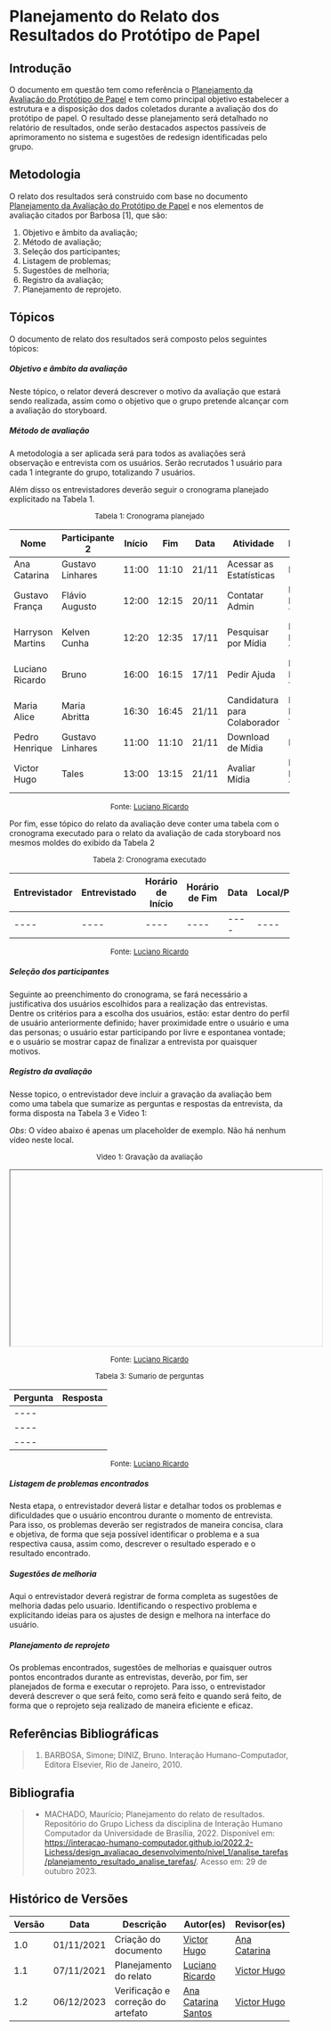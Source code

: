 # Planejamento do Relato dos Resultados do Protótipo de Papel

## Introdução

O documento em questão tem como referência o [Planejamento da Avaliação do Protótipo de Papel](./planejamento_avaliacao.md) e tem como principal objetivo estabelecer a estrutura e a disposição dos dados coletados durante a avaliação dos do protótipo de papel. O resultado desse planejamento será detalhado no relatório de resultados, onde serão destacados aspectos passíveis de aprimoramento no sistema e sugestões de redesign identificadas pelo grupo.

## Metodologia

O relato dos resultados será construido com base no documento [Planejamento da Avaliação do Protótipo de Papel](./planejamento_avaliacao.md) e nos elementos de avaliação citados por Barbosa [1], que são:

1. Objetivo e âmbito da avaliação;
2. Método de avaliação;
3. Seleção dos participantes;
4. Listagem de problemas;
5. Sugestões de melhoria;
6. Registro da avaliação;
7. Planejamento de reprojeto.

## Tópicos

O documento de relato dos resultados será composto pelos seguintes tópicos:

##### Objetivo e âmbito da avaliação

Neste tópico, o relator deverá descrever o motivo da avaliação que estará sendo realizada, assim como o objetivo que o grupo pretende alcançar com a avaliação do storyboard.

##### Método de avaliação

A metodologia a ser aplicada será para todos as avaliações será observação e entrevista com os usuários. Serão recrutados 1 usuário para cada 1 integrante do grupo, totalizando 7 usuários.

Além disso os entrevistadores deverão seguir o cronograma planejado explicitado na Tabela 1.

<center>

<font size="2"><p style="text-align: center">Tabela 1: Cronograma planejado</p></font>

| Nome             | Participante 2   | Início | Fim   | Data  | Atividade                    | Plataforma                 |
| ---------------- | ---------------- | ------ | ----- | ----- | ---------------------------- | -------------------------- |
| Ana Catarina     | Gustavo Linhares | 11:00  | 11:10 | 21/11 | Acessar as Estatísticas      | FGA                        |
| Gustavo França   | Flávio Augusto   | 12:00  | 12:15 | 20/11 | Contatar Admin               | Plataforma Microsoft Teams |
| Harryson Martins | Kelven Cunha     | 12:20  | 12:35 | 17/11 | Pesquisar por Mídia          | Plataforma Microsoft Teams |
| Luciano Ricardo  | Bruno            | 16:00  | 16:15 | 17/11 | Pedir Ajuda                  | Plataforma Microsoft Teams |
| Maria Alice      | Maria Abritta    | 16:30  | 16:45 | 21/11 | Candidatura para Colaborador | Plataforma Microsoft Teams |
| Pedro Henrique   | Gustavo Linhares | 11:00  | 11:10 | 21/11 | Download de Mídia            | FGA                        |
| Victor Hugo      | Tales            | 13:00  | 13:15 | 21/11 | Avaliar Mídia                | Plataforma Microsoft Teams |

<font size="2"><p style="text-align: center">Fonte: [Luciano Ricardo](https://github.com/l-ricardo)</p></font>

</center>

Por fim, esse tópico do relato da avaliação deve conter uma tabela com o cronograma executado para o relato da avaliação de cada storyboard nos mesmos moldes do exibido da Tabela 2

<center>

<font size="2"><p style="text-align: center">Tabela 2: Cronograma executado</p></font>

| Entrevistador | Entrevistado | Horário de Início | Horário de Fim | Data | Local/Plataforma |
| ------------- | ------------ | ----------------- | -------------- | ---- | ---------------- |
| ----          | ----         | ----              | ----           | ---- | ----             |

<font size="2"><p style="text-align: center">Fonte: [Luciano Ricardo](https://github.com/l-ricardo)</p></font>

</center>

##### Seleção dos participantes

Seguinte ao preenchimento do cronograma, se fará necessário a justificativa dos usuários escolhidos para a realização das entrevistas. Dentre os critérios para a escolha dos usuários, estão: estar dentro do perfil de usuário anteriormente definido; haver proximidade entre o usuário e uma das personas; o usuário estar participando por livre e espontanea vontade; e o usuário se mostrar capaz de finalizar a entrevista por quaisquer motivos.

##### Registro da avaliação

Nesse topico, o entrevistador deve incluir a gravação da avaliação bem como uma tabela que sumarize as perguntas e respostas da entrevista, da forma disposta na Tabela 3 e Video 1:

_Obs_: O vídeo abaixo é apenas um placeholder de exemplo. Não há nenhum vídeo neste local.

<center>

<font size="2"><p style="text-align: center">Video 1: Gravação da avaliação</p></font>

<iframe width="560" height="315" src="" title="YouTube video player" frameborder="1" allow="accelerometer; autoplay; clipboard-write; encrypted-media; gyroscope; picture-in-picture; web-share" allowfullscreen></iframe>

<font size="2"><p style="text-align: center">Fonte: [Luciano Ricardo](https://github.com/l-ricardo) </p></font>

</center>

<center>

<font size="2"><p style="text-align: center">Tabela 3: Sumario de perguntas</p></font>

| Pergunta | Resposta |
| -------- | :------- |
| ----     |          |
| ----     |          |
| ----     |          |

<font size="2"><p style="text-align: center">Fonte: [Luciano Ricardo](https://github.com/l-ricardo)</p></font>

</center>

##### Listagem de problemas encontrados

Nesta etapa, o entrevistador deverá listar e detalhar todos os problemas e dificuldades que o usuário encontrou durante o momento de entrevista. Para isso, os problemas deverão ser registrados de maneira concisa, clara e objetiva, de forma que seja possível identificar o problema e a sua respectiva causa, assim como, descrever o resultado esperado e o resultado encontrado.

##### Sugestões de melhoria

Aqui o entrevistador deverá registrar de forma completa as sugestões de melhoria dadas pelo usuario. Identificando o respectivo problema e explicitando ideias para os ajustes de design e melhora na interface do usuário.

##### Planejamento de reprojeto

Os problemas encontrados, sugestões de melhorias e quaisquer outros pontos encontrados durante as entrevistas, deverão, por fim, ser planejados de forma e executar o reprojeto. Para isso, o entrevistador deverá descrever o que será feito, como será feito e quando será feito, de forma que o reprojeto seja realizado de maneira eficiente e eficaz.

## Referências Bibliográficas

> 1. BARBOSA, Simone; DINIZ, Bruno. Interação Humano-Computador, Editora Elsevier, Rio de Janeiro, 2010.

## Bibliografia

> - MACHADO, Maurício; Planejamento do relato de resultados. Repositório do Grupo Lichess da disciplina de Interação Humano Computador da Universidade de Brasília, 2022. Disponível em: <https://interacao-humano-computador.github.io/2022.2-Lichess/design_avaliacao_desenvolvimento/nivel_1/analise_tarefas/planejamento_resultado_analise_tarefas/>. Acesso em: 29 de outubro 2023.

## Histórico de Versões

| Versão | Data       | Descrição                          | Autor(es)                                             | Revisor(es)                                    |
| ------ | ---------- | ---------------------------------- | ----------------------------------------------------- | ---------------------------------------------- |
| 1.0    | 01/11/2021 | Criação do documento               | [Victor Hugo](https://github.com/ViictorHugoo)        | [Ana Catarina](https://github.com/an4catarina) |
| 1.1    | 07/11/2021 | Planejamento do relato             | [Luciano Ricardo](https://github.com/l-ricardo)       | [Victor Hugo](https://github.com/ViictorHugoo) |
| 1.2    | 06/12/2023 | Verificação e correção do artefato | [Ana Catarina Santos](https://github.com/an4catarina) | [Victor Hugo](https://github.com/ViictorHugoo) |
